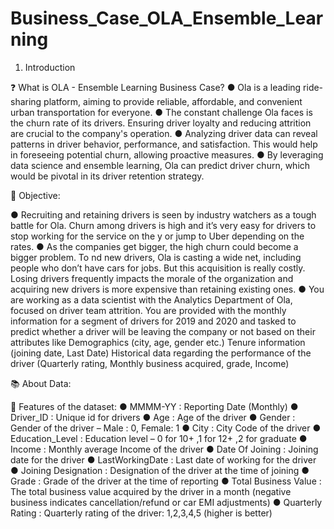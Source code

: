 # Business_Case_OLA_Ensemble_Learning

1. Introduction
   
❓ What is OLA - Ensemble Learning Business Case?
● Ola is a leading ride-sharing platform, aiming to provide reliable, affordable, and convenient urban transportation for everyone.
● The constant challenge Ola faces is the churn rate of its drivers. Ensuring driver loyalty and reducing attrition are crucial to the company's
operation.
● Analyzing driver data can reveal patterns in driver behavior, performance, and satisfaction. This would help in foreseeing potential churn,
allowing proactive measures.
● By leveraging data science and ensemble learning, Ola can predict driver churn, which would be pivotal in its driver retention strategy.

🎯 Objective:

● Recruiting and retaining drivers is seen by industry watchers as a tough battle for Ola. Churn among drivers is high and it’s very easy for
drivers to stop working for the service on the y or jump to Uber depending on the rates.
● As the companies get bigger, the high churn could become a bigger problem. To nd new drivers, Ola is casting a wide net, including people
who don’t have cars for jobs. But this acquisition is really costly. Losing drivers frequently impacts the morale of the organization and
acquiring new drivers is more expensive than retaining existing ones.
● You are working as a data scientist with the Analytics Department of Ola, focused on driver team attrition. You are provided with the
monthly information for a segment of drivers for 2019 and 2020 and tasked to predict whether a driver will be leaving the company or not
based on their attributes like
Demographics (city, age, gender etc.)
Tenure information (joining date, Last Date)
Historical data regarding the performance of the driver (Quarterly rating, Monthly business acquired, grade, Income)

📚 About Data:

📃 Features of the dataset:
● MMMM-YY : Reporting Date (Monthly)
● Driver_ID : Unique id for drivers
● Age : Age of the driver
● Gender : Gender of the driver – Male : 0, Female: 1
● City : City Code of the driver
● Education_Level : Education level – 0 for 10+ ,1 for 12+ ,2 for graduate
● Income : Monthly average Income of the driver
● Date Of Joining : Joining date for the driver
● LastWorkingDate : Last date of working for the driver
● Joining Designation : Designation of the driver at the time of joining
● Grade : Grade of the driver at the time of reporting
● Total Business Value : The total business value acquired by the driver in a month (negative business indicates cancellation/refund or car
EMI adjustments)
● Quarterly Rating : Quarterly rating of the driver: 1,2,3,4,5 (higher is better)
